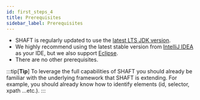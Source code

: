 ```yaml
---
id: first_steps_4
title: Prerequisites
sidebar_label: Prerequisites
---
```

- SHAFT is regularly updated to use the [latest LTS JDK version].
- We highly recommend using the latest stable version from [IntelliJ IDEA] as your IDE, but we also support [Eclipse].
- There are no other prerequisites.

:::tip[**Tip**]
To leverage the full capabilities of SHAFT you should already be familiar with the underlying framework that SHAFT is extending. For example, you should already know how to identify elements (id, selector, xpath ...etc.).
:::

[latest LTS JDK version]: <https://www.oracle.com/java/technologies/java-se-support-roadmap.html>
[IntelliJ IDEA]: <https://www.jetbrains.com/idea/download/>
[Eclipse]: <https://www.eclipse.org/downloads/packages/installer>
[the official Selenium WebDriver user guide]: <https://www.selenium.dev/documentation/webdriver/>